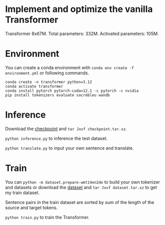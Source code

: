 # Implement and optimize the vanilla Transformer

Transformer 8x67M. Total parameters: 332M. Activated parameters: 105M.

# Environment

You can create a conda environment with `conda env create -f environment.yml` or following commands.

```shell
conda create -n transformer python=3.12
conda activate transformer
conda install pytorch pytorch-cuda=12.1 -c pytorch -c nvidia
pip install tokenizers evaluate sacrebleu wandb
```

# Inference

Download the [checkpoint](https://github.com/HanhaiNotHai/transformer/releases/download/v1.0/checkpoint.tar.xz) and `tar Jxvf checkpoint.tar.xz`.

`python inference.py` to inference the test dataset.

`python translate.py` to input your own sentence and translate.

# Train

You can `python -m dataset.prepare-wmt14en2de` to build your own tokenizer and datasets or download the [dataset](https://github.com/HanhaiNotHai/transformer/releases/download/v1.0/dataset.tar.xz) and `tar Jxvf dataset.tar.xz` to get my train dataset.

Sentence pairs in the train dataset are sorted by sum of the length of the source and target tokens.

`python train.py` to train the Transformer.
